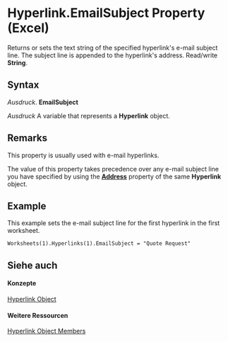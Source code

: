 
# Hyperlink.EmailSubject Property (Excel)

Returns or sets the text string of the specified hyperlink's e-mail subject line. The subject line is appended to the hyperlink's address. Read/write  **String**.


## Syntax

 _Ausdruck_. **EmailSubject**

 _Ausdruck_ A variable that represents a **Hyperlink** object.


## Remarks

This property is usually used with e-mail hyperlinks.

The value of this property takes precedence over any e-mail subject line you have specified by using the  **[Address](d1f2bc15-cd85-dc0b-7134-61b5aa2a9a87.md)** property of the same **Hyperlink** object.


## Example

This example sets the e-mail subject line for the first hyperlink in the first worksheet.


```
Worksheets(1).Hyperlinks(1).EmailSubject = "Quote Request"
```


## Siehe auch


#### Konzepte


[Hyperlink Object](8bdd2c2f-e6eb-a2f2-78c8-b597aa80ec05.md)
#### Weitere Ressourcen


[Hyperlink Object Members](http://msdn.microsoft.com/library/b0566d1c-404f-b79e-7770-e7189a1c817a%28Office.15%29.aspx)
